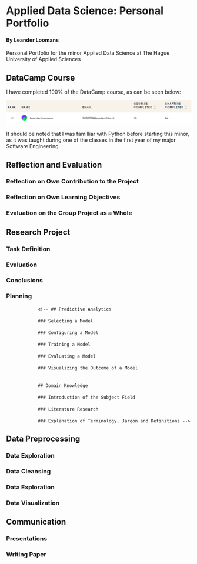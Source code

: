 # Applied Data Science: Personal Portfolio
#### By Leander Loomans
Personal Portfolio for the minor Applied Data Science at The Hague University of Applied Sciences

## DataCamp Course
I have completed 100% of the DataCamp course, as can be seen below:

![DataCamp Image](https://github.com/LeanderLoomans/AppliedDataScience_PersonalPortfolio/blob/main/images/DataCamp.png)

It should be noted that I was familliar with Python before starting this minor, as it was taught during one of the classes in the first year of my major Software Engineering.

## Reflection and Evaluation

### Reflection on Own Contribution to the Project

### Reflection on Own Learning Objectives

### Evaluation on the Group Project as a Whole


## Research Project

### Task Definition

### Evaluation

### Conclusions

### Planning


                <!-- ## Predictive Analytics

                ### Selecting a Model

                ### Configuring a Model

                ### Training a Model

                ### Evaluating a Model

                ### Visualizing the Outcome of a Model


                ## Domain Knowledge

                ### Introduction of the Subject Field

                ### Literature Research

                ### Explanation of Terminology, Jargon and Definitions -->


## Data Preprocessing

### Data Exploration

### Data Cleansing

### Data Exploration

### Data Visualization


## Communication

### Presentations

### Writing Paper
